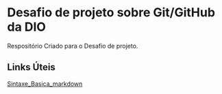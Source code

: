 # Desafio de projeto sobre Git/GitHub da DIO
Respositório Criado para o Desafio de projeto.

## Links Úteis 
[Sintaxe_Basica_markdown](https://www.markdownguide.org/basic-syntax/)  
